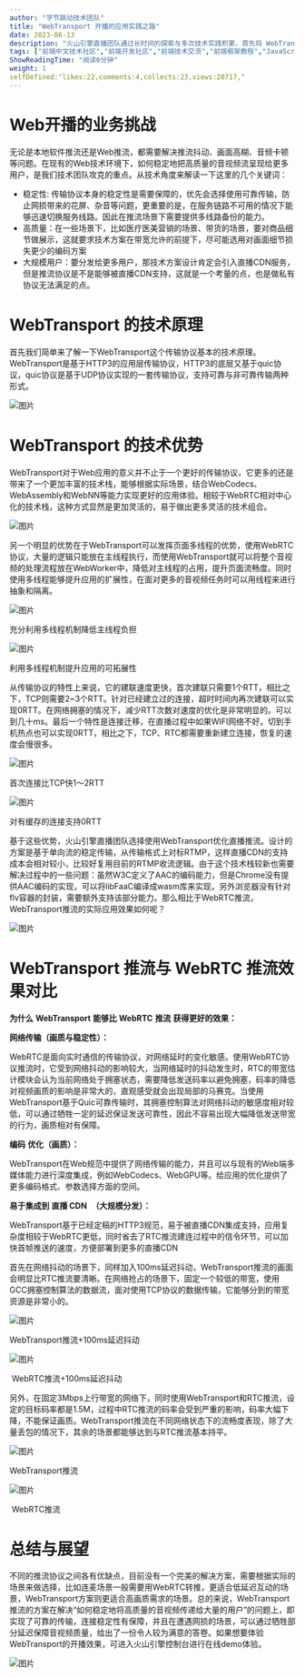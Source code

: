 ```yaml
---
author: "字节跳动技术团队"
title: "WebTransport 开播的应用实践之路"
date: 2023-06-13
description: "火山引擎直播团队通过长时间的探索与多次技术实践积累，首先将 WebTransport 技术应用于网页端开播，带来了抗抖动，易集成的 Web 开播解决方案。"
tags: ["前端中文技术社区","前端开发社区","前端技术交流","前端框架教程","JavaScript 学习资源","CSS 技巧与最佳实践","HTML5 最新动态","前端工程师职业发展","开源前端项目","前端技术趋势"]
ShowReadingTime: "阅读6分钟"
weight: 1
selfDefined:"likes:22,comments:4,collects:23,views:20717,"
---
```

Web开播的业务挑战
==========

无论是本地软件推流还是Web推流，都需要解决推流抖动、画面高糊、音频卡顿等问题。在现有的Web技术环境下，如何稳定地把高质量的音视频流呈现给更多用户，是我们技术团队攻克的重点。从技术角度来解读一下这里的几个关键词：

*   稳定性: 传输协议本身的稳定性是需要保障的，优先会选择使用可靠传输，防止网损带来的花屏、杂音等问题，更重要的是，在服务链路不可用的情况下能够迅速切换服务线路。因此在推流场景下需要提供多线路备份的能力。
*   高质量：在一些场景下，比如医疗医美营销的场景、带货的场景，要对商品细节做展示，这就要求技术方案在带宽允许的前提下，尽可能选用对画面细节损失更少的编码方案
*   大规模用户：要分发给更多用户，那技术方案设计肯定会引入直播CDN服务，但是推流协议是不是能够被直播CDN支持，这就是一个考量的点，也是做私有协议无法满足的点。

WebTransport 的技术原理
==================

首先我们简单来了解一下WebTransport这个传输协议基本的技术原理。WebTransport是基于HTTP3的应用层传输协议，HTTP3的底层又基于quic协议，quic协议是基于UDP协议实现的一套传输协议，支持可靠与非可靠传输两种形式。

![图片](/images/jueJin/6e3a15ae879b471.png)

**WebTransport** **的技术优势**
==========================

WebTransport对于Web应用的意义并不止于一个更好的传输协议，它更多的还是带来了一个更加丰富的技术栈，能够根据实际场景，结合WebCodecs、WebAssembly和WebNN等能力实现更好的应用体验。相较于WebRTC相对中心化的技术栈，这种方式显然是更加灵活的，易于做出更多灵活的技术组合。

![图片](/images/jueJin/477f66e5b738454.png)

另一个明显的优势在于WebTransport可以发挥页面多线程的优势，使用WebRTC协议，大量的逻辑只能放在主线程执行，而使用WebTransport就可以将整个音视频的处理流程放在WebWorker中，降低对主线程的占用，提升页面流畅度。同时使用多线程能够提升应用的扩展性，在面对更多的音视频任务时可以用线程来进行抽象和隔离。

![图片](/images/jueJin/f80e086a0601449.png)

充分利用多线程机制降低主线程负担

![图片](/images/jueJin/c252bfc83f6542b.png)

利用多线程机制提升应用的可拓展性

从传输协议的特性上来说，它的建联速度更快，首次建联只需要1个RTT，相比之下，TCP则需要2~3个RTT。针对已经建立过的连接，超时时间内再次建联可以实现0RTT。在网络拥塞的情况下，减少RTT次数对速度的优化是非常明显的。可以到几十ms。最后一个特性是连接迁移，在直播过程中如果WIFI网络不好。切到手机热点也可以实现0RTT，相比之下，TCP、RTC都需要重新建立连接，恢复的速度会慢很多。

![图片](/images/jueJin/249009f1e08d410.png)

首次连接比TCP快1～2RTT 

![图片](/images/jueJin/96ae7d046fcd4ce.png)

对有缓存的连接支持0RTT

基于这些优势，火山引擎直播团队选择使用WebTransport优化直播推流。设计的方案是基于单向流的稳定传输，从传输格式上对标RTMP，这样直播CDN的支持成本会相对较小，比较好复用目前的RTMP收流逻辑。由于这个技术栈较新也需要解决过程中的一些问题：虽然W3C定义了AAC的编码能力，但是Chrome没有提供AAC编码的实现，可以将libFaaC编译成wasm库来实现，另外浏览器没有针对flv容器的封装，需要额外支持该部分能力。那么相比于WebRTC推流，WebTransport推流的实际应用效果如何呢？

![图片](/images/jueJin/27b06c0a1a2b4cd.png)

WebTransport 推流与 WebRTC 推流效果对比
==============================

**为什么** **WebTransport** **能够比** **WebRTC** **推流** **获得更好的效果：**

**网络传输（画质与稳定性）：**

WebRTC是面向实时通信的传输协议，对网络延时的变化敏感。使用WebRTC协议推流时，它受到网络抖动的影响较大，当网络延时的抖动发生时，RTC的带宽估计模块会认为当前网络处于拥塞状态，需要降低发送码率以避免拥塞，码率的降低对视频画质的影响是非常大的，直观感受就会出现局部的马赛克。当使用WebTransport基于Quic可靠传输时，其拥塞控制算法对网络抖动的敏感度相对较低，可以通过牺牲一定的延迟保证发送可靠性，因此不容易出现大幅降低发送带宽的行为，画质相对有保障。

**编码** **优化（画质）：**

WebTransport在Web规范中提供了网络传输的能力，并且可以与现有的Web端多媒体能力进行深度集成，例如WebCodecs、WebGPU等。给应用的优化提供了更多编码格式、参数选择方面的空间。

**易于集成到** **直播 CDN**  **（大规模分发）：**

WebTransport基于已经定稿的HTTP3规范，易于被直播CDN集成支持，应用复杂度相较于WebRTC更低，同时省去了RTC推流建连过程中的信令环节，可以加快首帧推送的速度，方便部署到更多的直播CDN

首先在网络抖动的场景下，同样加入100ms延迟抖动，WebTransport推流的画面会明显比RTC推流要清晰。在网络抢占的场景下，固定一个较低的带宽，使用GCC拥塞控制算法的数据流，面对使用TCP协议的数据传输，它能够分到的带宽资源是非常小的。

![图片](/images/jueJin/de8dc939ce734c2.png)

WebTransport推流+100ms延迟抖动

![图片](/images/jueJin/9df6e99266c44c9.png)

 WebRTC推流+100ms延迟抖动

另外，在固定3Mbps上行带宽的网络下，同时使用WebTransport和RTC推流，设定的目标码率都是1.5M，过程中RTC推流的码率会受到严重的影响，码率大幅下降，不能保证画质。WebTransport推流在不同网络状态下的流畅度表现，除了大量丢包的情况下，其余的场景都能够达到与RTC推流基本持平。

![图片](/images/jueJin/254ad04e1e68492.png)

WebTransport推流

![图片](/images/jueJin/1c3c230f6240495.png)

 WebRTC推流

总结与展望
=====

不同的推流协议之间各有优缺点，目前没有一个完美的解决方案，需要根据实际的场景来做选择，比如连麦场景一般需要用WebRTC转推，更适合低延迟互动的场景，WebTransport方案则更适合高画质需求的场景。总的来说，WebTransport推流的方案在解决“如何稳定地将高质量的音视频传递给大量的用户”的问题上，即实现了可靠的传输，连接稳定性有保障，并且在遭遇网损的场景，可以通过牺牲部分延迟保障音视频质量，给出了一份令人较为满意的答卷。如果想要体验WebTransport的开播效果，可进入火山引擎控制台进行在线demo体验。

![图片](/images/jueJin/f244be05b46e4fe.png)